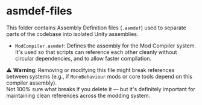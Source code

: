 # asmdef-files

This folder contains Assembly Definition files (`.asmdef`) used to separate parts of the codebase into isolated Unity assemblies.

- `ModCompiler.asmdef`: Defines the assembly for the Mod Compiler system.  
  It's used so that scripts can reference each other cleanly without circular dependencies, and to allow faster compilation.

⚠️ **Warning**: Removing or modifying this file might break references between systems (e.g., if `MonoBehaviour` mods or core tools depend on this compiler assembly).  
Not 100% sure what breaks if you delete it — but it's definitely important for maintaining clean references across the modding system.